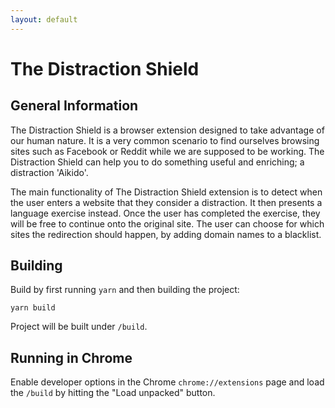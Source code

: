 ```yaml
---
layout: default
---
```


# The Distraction Shield

## General Information
 
The Distraction Shield is a browser extension designed to take advantage of our human nature. 
It is a very common scenario to find ourselves browsing sites such as Facebook or Reddit while we are supposed to be working. 
The Distraction Shield can help you to do something useful and enriching; a distraction 'Aikido'. 

The main functionality of The Distraction Shield extension is to detect when the user enters a website that they consider a distraction. 
It then presents a language exercise instead. Once the user has completed the exercise, they will be free to continue onto the original site. 
The user can choose for which sites the redirection should happen, by adding domain names to a blacklist. 

## Building

Build by first running `yarn` and then building the project:

```shell
yarn build
```

Project will be built under `/build`.

## Running in Chrome

Enable developer options in the Chrome `chrome://extensions` page and load the `/build` by hitting the "Load unpacked" button.